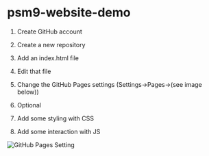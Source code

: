 # psm9-website-demo

1. Create GitHub account
2. Create a new repository
3. Add an index.html file
4. Edit that file
5. Change the GitHub Pages settings (Settings->Pages->(see image below))
6. Optional

  1. Add some styling with CSS
  2. Add some interaction with JS

![GitHub Pages Setting](https://user-images.githubusercontent.com/4173647/200681263-6f146e1c-449e-411e-bc07-f756dd2981a1.png)
